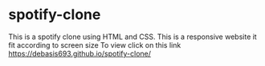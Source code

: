 # spotify-clone
This is a spotify clone using HTML and CSS.
This is a responsive website it fit according to screen size
To view click on this link https://debasis693.github.io/spotify-clone/
